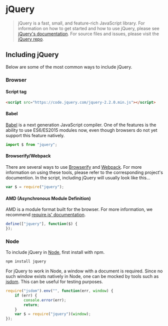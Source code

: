 # jQuery
> jQuery is a fast, small, and feature-rich JavaScript library.
For information on how to get started and how to use jQuery, please see [jQuery's documentation](http://api.jquery.com/).
For source files and issues, please visit the [jQuery repo](https://github.com/jquery/jquery).
## Including jQuery
Below are some of the most common ways to include jQuery.
### Browser
#### Script tag
```html
<script src="https://code.jquery.com/jquery-2.2.0.min.js"></script>
```
#### Babel
[Babel](http://babeljs.io/) is a next generation JavaScript compiler. One of the features is the ability to use ES6/ES2015 modules now, even though browsers do not yet support this feature natively.
```js
import $ from "jquery";
```
#### Browserify/Webpack
There are several ways to use [Browserify](http://browserify.org/) and [Webpack](https://webpack.github.io/). For more information on using these tools, please refer to the corresponding project's documention. In the script, including jQuery will usually look like this...
```js
var $ = require("jquery");
```
#### AMD (Asynchronous Module Definition)
AMD is a module format built for the browser. For more information, we recommend [require.js' documentation](http://requirejs.org/docs/whyamd.html).
```js
define(["jquery"], function($) {
});
```
### Node
To include jQuery in [Node](nodejs.org), first install with npm.
```sh
npm install jquery
```
For jQuery to work in Node, a window with a document is required. Since no such window exists natively in Node, one can be mocked by tools such as [jsdom](https://github.com/tmpvar/jsdom). This can be useful for testing purposes.
```js
require("jsdom").env("", function(err, window) {
	if (err) {
		console.error(err);
		return;
	}
	var $ = require("jquery")(window);
});
```
